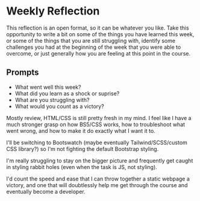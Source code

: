 # Weekly Reflection
This reflection is an open format, so it can be whatever you like. Take this opportunity to write a bit on some of the things you have learned this week, or some of the things that you are still struggling with, identify some challenges you had at the beginning of the week that you were able to overcome, or just generally how you are feeling at this point in the course.

## Prompts
- What went well this week?
- What did you learn as a shock or suprise?
- What are you struggling with?
- What would you count as a victory?


Mostly review, HTML/CSS is still pretty fresh in my mind. I feel like I have a much stronger grasp on how BS5/CSS works, how to troubleshoot what went wrong, and how to make it do exactly what I want it to.

I'll be switching to Bootswatch (maybe eventually Tailwind/SCSS/custom CSS library?) so I'm not fighting the default Bootstrap styling.

I'm really struggling to stay on the bigger picture and frequently get caught in styling rabbit holes (even when the task is JS, not styling).

I'd count the speed and ease that I can throw together a static webpage a victory, and one that will doubtlessly help me get through the course and eventually become a developer.